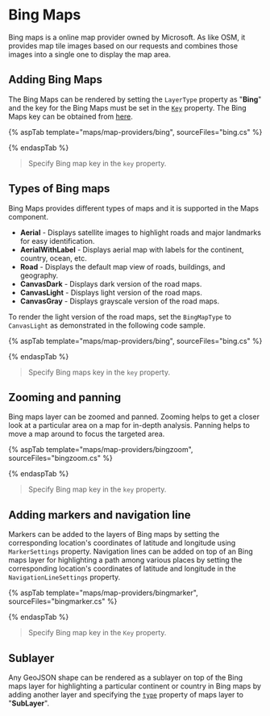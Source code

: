 # Bing Maps

Bing maps is a online map provider owned by Microsoft. As like OSM, it provides map tile images based on our requests and combines those images into a single one to display the map area.

## Adding Bing Maps

The Bing Maps can be rendered by setting the `LayerType` property as "**Bing**" and the key for the Bing Maps must be set in the [`Key`](../api/maps/layerSettingsModel/#key) property. The Bing Maps key can be obtained from [here](https://www.microsoft.com/en-us/maps/create-a-bing-maps-key).

{% aspTab template="maps/map-providers/bing", sourceFiles="bing.cs" %}

{% endaspTab %}

> Specify Bing map key in the `key` property.

## Types of Bing maps

Bing Maps provides different types of maps and it is supported in the Maps component.

* **Aerial** - Displays satellite images to highlight roads and major landmarks for easy identification.
* **AerialWithLabel** - Displays aerial map with labels for the continent, country, ocean, etc.
* **Road** - Displays the default map view of roads, buildings, and geography.
* **CanvasDark** - Displays dark version of the road maps.
* **CanvasLight** - Displays light version of the road maps.
* **CanvasGray** - Displays grayscale version of the road maps.

To render the light version of the road maps, set the `BingMapType` to `CanvasLight` as demonstrated in the following code sample.

{% aspTab template="maps/map-providers/bing", sourceFiles="bing.cs" %}

{% endaspTab %}

> Specify Bing maps key in the `key` property.

## Zooming and panning

Bing maps layer can be zoomed and panned. Zooming helps to get a closer look at a particular area on a map for in-depth analysis. Panning helps to move a map around to focus the targeted area.

{% aspTab template="maps/map-providers/bingzoom", sourceFiles="bingzoom.cs" %}

{% endaspTab %}

> Specify Bing map key in the `key` property.

## Adding markers and navigation line

Markers can be added to the layers of Bing maps by setting the corresponding location's coordinates of latitude and longitude using `MarkerSettings` property. Navigation lines can be added on top of an Bing maps layer for highlighting a path among various places by setting the corresponding location's coordinates of latitude and longitude in the `NavigationLineSettings` property.

{% aspTab template="maps/map-providers/bingmarker", sourceFiles="bingmarker.cs" %}

{% endaspTab %}

> Specify Bing map key in the `Key` property.

## Sublayer

Any GeoJSON shape can be rendered as a sublayer on top of the Bing maps layer for highlighting a particular continent or country in Bing maps by adding another layer and specifying the [`type`](../api/maps/layerSettingsModel/#type) property of maps layer to "**SubLayer**".